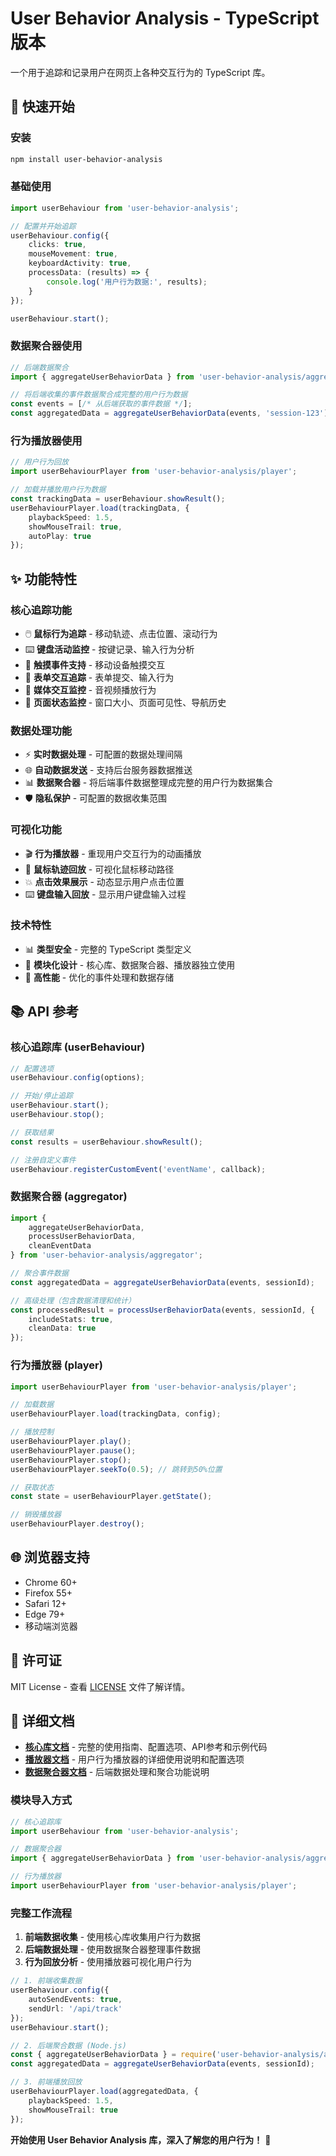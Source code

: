 # User Behavior Analysis - TypeScript 版本

一个用于追踪和记录用户在网页上各种交互行为的 TypeScript 库。

## 🚀 快速开始

### 安装

```bash
npm install user-behavior-analysis
```

### 基础使用

```typescript
import userBehaviour from 'user-behavior-analysis';

// 配置并开始追踪
userBehaviour.config({
    clicks: true,
    mouseMovement: true,
    keyboardActivity: true,
    processData: (results) => {
        console.log('用户行为数据:', results);
    }
});

userBehaviour.start();
```

### 数据聚合器使用

```typescript
// 后端数据聚合
import { aggregateUserBehaviorData } from 'user-behavior-analysis/aggregator';

// 将后端收集的事件数据聚合成完整的用户行为数据
const events = [/* 从后端获取的事件数据 */];
const aggregatedData = aggregateUserBehaviorData(events, 'session-123');
```

### 行为播放器使用

```typescript
// 用户行为回放
import userBehaviourPlayer from 'user-behavior-analysis/player';

// 加载并播放用户行为数据
const trackingData = userBehaviour.showResult();
userBehaviourPlayer.load(trackingData, {
    playbackSpeed: 1.5,
    showMouseTrail: true,
    autoPlay: true
});
```

## ✨ 功能特性

### 核心追踪功能
- 🖱️ **鼠标行为追踪** - 移动轨迹、点击位置、滚动行为
- ⌨️ **键盘活动监控** - 按键记录、输入行为分析
- 📱 **触摸事件支持** - 移动设备触摸交互
- 📝 **表单交互追踪** - 表单提交、输入行为
- 🎵 **媒体交互监控** - 音视频播放行为
- 🔄 **页面状态监控** - 窗口大小、页面可见性、导航历史

### 数据处理功能
- ⚡ **实时数据处理** - 可配置的数据处理间隔
- 🌐 **自动数据发送** - 支持后台服务器数据推送
- 📊 **数据聚合器** - 将后端事件数据整理成完整的用户行为数据集合
- 🛡️ **隐私保护** - 可配置的数据收集范围

### 可视化功能
- 🎬 **行为播放器** - 重现用户交互行为的动画播放
- 🎯 **鼠标轨迹回放** - 可视化鼠标移动路径
- 💥 **点击效果展示** - 动态显示用户点击位置
- ⌨️ **键盘输入回放** - 显示用户键盘输入过程

### 技术特性
- 📊 **类型安全** - 完整的 TypeScript 类型定义
- 🔧 **模块化设计** - 核心库、数据聚合器、播放器独立使用
- 🚀 **高性能** - 优化的事件处理和数据存储

## 📚 API 参考

### 核心追踪库 (userBehaviour)

```typescript
// 配置选项
userBehaviour.config(options);

// 开始/停止追踪
userBehaviour.start();
userBehaviour.stop();

// 获取结果
const results = userBehaviour.showResult();

// 注册自定义事件
userBehaviour.registerCustomEvent('eventName', callback);
```

### 数据聚合器 (aggregator)

```typescript
import { 
    aggregateUserBehaviorData, 
    processUserBehaviorData,
    cleanEventData 
} from 'user-behavior-analysis/aggregator';

// 聚合事件数据
const aggregatedData = aggregateUserBehaviorData(events, sessionId);

// 高级处理（包含数据清理和统计）
const processedResult = processUserBehaviorData(events, sessionId, {
    includeStats: true,
    cleanData: true
});
```

### 行为播放器 (player)

```typescript
import userBehaviourPlayer from 'user-behavior-analysis/player';

// 加载数据
userBehaviourPlayer.load(trackingData, config);

// 播放控制
userBehaviourPlayer.play();
userBehaviourPlayer.pause();
userBehaviourPlayer.stop();
userBehaviourPlayer.seekTo(0.5); // 跳转到50%位置

// 获取状态
const state = userBehaviourPlayer.getState();

// 销毁播放器
userBehaviourPlayer.destroy();
```

## 🌐 浏览器支持

- Chrome 60+
- Firefox 55+
- Safari 12+
- Edge 79+
- 移动端浏览器

## 📄 许可证

MIT License - 查看 [LICENSE](LICENSE) 文件了解详情。

## 📖 详细文档

- **[核心库文档](DOCUMENTATION.md)** - 完整的使用指南、配置选项、API参考和示例代码
- **[播放器文档](PLAYER_README.md)** - 用户行为播放器的详细使用说明和配置选项
- **[数据聚合器文档](#数据聚合器使用)** - 后端数据处理和聚合功能说明

### 模块导入方式

```typescript
// 核心追踪库
import userBehaviour from 'user-behavior-analysis';

// 数据聚合器
import { aggregateUserBehaviorData } from 'user-behavior-analysis/aggregator';

// 行为播放器
import userBehaviourPlayer from 'user-behavior-analysis/player';
```

### 完整工作流程

1. **前端数据收集** - 使用核心库收集用户行为数据
2. **后端数据处理** - 使用数据聚合器整理事件数据
3. **行为回放分析** - 使用播放器可视化用户行为

```typescript
// 1. 前端收集数据
userBehaviour.config({
    autoSendEvents: true,
    sendUrl: '/api/track'
});
userBehaviour.start();

// 2. 后端聚合数据 (Node.js)
const { aggregateUserBehaviorData } = require('user-behavior-analysis/aggregator');
const aggregatedData = aggregateUserBehaviorData(events, sessionId);

// 3. 前端播放回放
userBehaviourPlayer.load(aggregatedData, {
    playbackSpeed: 1.5,
    showMouseTrail: true
});
```



**开始使用 User Behavior Analysis 库，深入了解您的用户行为！** 🚀
